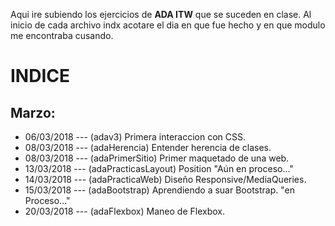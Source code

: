 Aqui ire subiendo los ejercicios de __ADA ITW__ que se suceden en clase.
Al inicio de cada archivo indx acotare el dia en que fue hecho y en que modulo me encontraba cusando.

INDICE
======

## Marzo:
+ 06/03/2018 --- (adav3) Primera interaccion con CSS.
+ 08/03/2018 --- (adaHerencia) Entender herencia de clases.
+ 08/03/2018 --- (adaPrimerSitio) Primer maquetado de una web.
+ 13/03/2018 --- (adaPracticasLayout) Position "Aún en proceso..."
+ 14/03/2018 --- (adaPracticaWeb) Diseño Responsive/MediaQueries.
+ 15/03/2018 --- (adaBootstrap) Aprendiendo a suar Bootstrap. "en Proceso..."
+ 20/03/2018 --- (adaFlexbox) Maneo de Flexbox.
